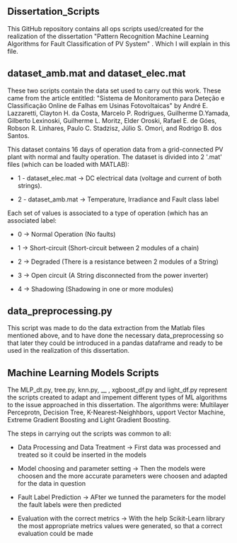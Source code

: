 ## Dissertation_Scripts

This GitHub repository contains all ops scripts used/created for the realization of the dissertation "Pattern Recognition Machine Learning Algorithms for Fault Classification of PV System" . Which I will explain in this file.

## dataset_amb.mat and dataset_elec.mat

These two scripts contain the data set used to carry out this work. These came from the article entitled: "Sistema de Monitoramento para Deteção e Classificação Online de Falhas em Usinas Fotovoltaicas" by André E. Lazzaretti, Clayton H. da Costa, Marcelo P. Rodrigues, Guilherme D.Yamada, Gilberto Lexinoski, Guilherme L. Moritz, Elder Oroski, Rafael E. de Góes, Robson R. Linhares, Paulo C. Stadzisz, Júlio S. Omori, and Rodrigo B. dos Santos.

This dataset contains 16 days of operation data from a grid-connected PV plant with normal and faulty operation. The dataset is divided into 2 '.mat' files (which can be loaded with MATLAB):

  * 1 - dataset_elec.mat -> DC electrical data (voltage and current of both strings).
  
  * 2 - dataset_amb.mat -> Temperature, Irradiance and Fault class label

Each set of values is associated to a type of operation (which has an associated label:

  * 0 -> Normal Operation (No faults)
  
  * 1 -> Short-circuit (Short-circuit between 2 modules of a chain)

  * 2 -> Degraded (There is a resistance between 2 modules of a String)

  * 3 -> Open circuit (A String disconnected from the power inverter)

  * 4 -> Shadowing (Shadowing in one or more modules)

## data_preprocessing.py

This script was made to do the data extraction from the Matlab files mentioned above, and to have done the necessary data_preprocessing so that later they could be introduced in a pandas dataframe and ready to be used in the realization of this dissertation.

## Machine Learning Models Scripts

The MLP_dt.py, tree.py, knn.py, __ , xgboost_df.py and light_df.py represent the scripts created to adapt and impement different types of ML algorithms to the issue approached in this dissertation. The algorithms were: Multilayer Perceprotn, Decision Tree, K-Nearest-Neighhbors, upport Vector Machine, Extreme Gradient Boosting and Light Gradient Boosting.

The steps in carrying out the scripts was common to all:

 * Data Processing and Data Treatment -> First data was processed and treated so it could be inserted in the models
  
  * Model choosing and parameter setting  -> Then the models were choosen and the more accurate parameters were choosen and adapted for                                               the data in question

  * Fault Label Prediction -> AFter we tunned the parameters for the model the fault labels were then predicted

  * Evaluation with the correct metrics -> With the help  Scikit-Learn library the most appropriate metrics values were generated, so                                                 that a correct evaluation could be made

